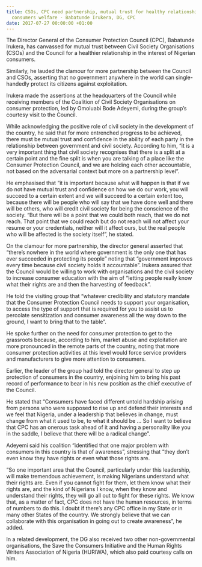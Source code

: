 ```yaml
---
title: CSOs, CPC need partnership, mutual trust for healthy relationship, enhanced
  consumers welfare - Babatunde Irukera, DG, CPC
date: 2017-07-27 00:00:00 +01:00
---
```


The Director General of the Consumer Protection Council (CPC), Babatunde Irukera, has canvassed for mutual trust between Civil Society Organisations (CSOs) and the Council for a healthier relationship in the interest of Nigerian consumers.

Similarly, he lauded the clamour for more partnership between the Council and CSOs, asserting that no government anywhere in the world can single-handedly protect its citizens against exploitation.

Irukera made the assertions at the headquarters of the Council while receiving members of the Coalition of Civil Society Organisations on consumer protection, led by Omoluabi Bode Adeyemi, during the group’s courtesy visit to the Council.

While acknowledging the positive role of civil society in the development of the country, he said that for more entrenched progress to be achieved, there must be mutual trust and confidence in the ability of each party in the relationship between government and civil society.
According to him, “it is a very important thing that civil society recognises that there is a split at a certain point and the fine split is when you are talking of a place like the Consumer Protection Council, and we are holding each other accountable, not based on the adversarial context but more on a partnership level”.

He emphasised that “it is important because what will happen is that if we do not have mutual trust and confidence on how we do our work, you will succeed to a certain extent and we will succeed to a certain extent too, because there will be people who will say that we have done well and there will be others, who will credit civil society for being the conscience of the society. “But there will be a point that we could both reach, that we do not reach. That point that we could reach but do not reach will not affect your resume or your credentials, neither will it affect ours, but the real people who will be affected is the society itself”, he stated.

On the clamour for more partnership, the director general asserted that “there’s nowhere in the world where government is the only one that has ever succeeded in protecting its people” noting that “government improves every time because civil society holds it accountable”. Irukera assured that the Council would be willing to work with organisations and the civil society to increase consumer education with the aim of “letting people really know what their rights are and then the harvesting of feedback”. 

He told the visiting group that “whatever credibility and statutory mandate that the Consumer Protection Council needs to support your organisation, to access the type of support that is required for you to assist us to percolate sensitization and consumer awareness all the way down to the ground, I want to bring that to the table”.

He spoke further on the need for consumer protection to get to the grassroots because, according to him, market abuse and exploitation are more pronounced in the remote parts of the country, noting that more consumer protection activities at this level would force service providers and manufacturers to give more attention to consumers.

Earlier, the leader of the group had told the director general to step up protection of consumers in the country, enjoining him to bring his past record of performance to bear in his new position as the chief executive of the Council.

He stated that “Consumers have faced different untold hardship arising from persons who were supposed to rise up and defend their interests and we feel that Nigeria, under a leadership that believes in change, must change from what it used to be, to what it should be ... So I want to believe that CPC has an onerous task ahead of it and having a personality like you in the saddle, I believe that there will be a radical change”.

Adeyemi said his coalition “identified that one major problem with consumers in this country is that of awareness”, stressing that “they don’t even know they have rights or even what those rights are. 

“So one important area that the Council, particularly under this leadership, will make tremendous achievement, is making Nigerians understand what their rights are. Even if you cannot fight for them, let them know what their rights are, and the kind of Nigerians I know, when they know and understand their rights, they will go all out to fight for these rights. We know that, as a matter of fact, CPC does not have the human resources, in terms of numbers to do this. I doubt if there’s any CPC office in my State or in many other States of the country. We strongly believe that we can collaborate with this organisation in going out to create awareness”, he added.

In a related development, the DG also received two other non-governmental organisations, the Save the Consumers Initiative and the Human Rights Writers Association of Nigeria (HURIWA), which also paid courtesy calls on him.

